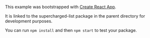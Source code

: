 This example was bootstrapped with [Create React App](https://github.com/facebook/create-react-app).

It is linked to the supercharged-list package in the parent directory for development purposes.

You can run `npm install` and then `npm start` to test your package.
